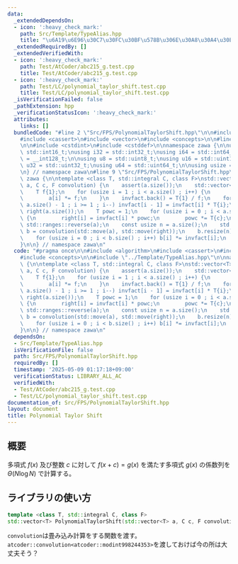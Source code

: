 ```yaml
---
data:
  _extendedDependsOn:
  - icon: ':heavy_check_mark:'
    path: Src/Template/TypeAlias.hpp
    title: "\u6A19\u6E96\u30C7\u30FC\u30BF\u578B\u306E\u30A8\u30A4\u30EA\u30A2\u30B9"
  _extendedRequiredBy: []
  _extendedVerifiedWith:
  - icon: ':heavy_check_mark:'
    path: Test/AtCoder/abc215_g.test.cpp
    title: Test/AtCoder/abc215_g.test.cpp
  - icon: ':heavy_check_mark:'
    path: Test/LC/polynomial_taylor_shift.test.cpp
    title: Test/LC/polynomial_taylor_shift.test.cpp
  _isVerificationFailed: false
  _pathExtension: hpp
  _verificationStatusIcon: ':heavy_check_mark:'
  attributes:
    links: []
  bundledCode: "#line 2 \"Src/FPS/PolynomialTaylorShift.hpp\"\n\n#include <algorithm>\n\
    #include <cassert>\n#include <vector>\n#include <concepts>\n\n#line 2 \"Src/Template/TypeAlias.hpp\"\
    \n\n#include <cstdint>\n#include <cstddef>\n\nnamespace zawa {\n\nusing i16 =\
    \ std::int16_t;\nusing i32 = std::int32_t;\nusing i64 = std::int64_t;\nusing i128\
    \ = __int128_t;\n\nusing u8 = std::uint8_t;\nusing u16 = std::uint16_t;\nusing\
    \ u32 = std::uint32_t;\nusing u64 = std::uint64_t;\n\nusing usize = std::size_t;\n\
    \n} // namespace zawa\n#line 9 \"Src/FPS/PolynomialTaylorShift.hpp\"\n\nnamespace\
    \ zawa {\n\ntemplate <class T, std::integral C, class F>\nstd::vector<T> PolynomialTaylorShift(std::vector<T>\
    \ a, C c, F convolution) {\n    assert(a.size());\n    std::vector<T> invfact(a.size());\n\
    \    T f{1};\n    for (usize i = 1 ; i < a.size() ; i++) {\n        f *= i;\n\
    \        a[i] *= f;\n    }\n    invfact.back() = T{1} / f;\n    for (usize i =\
    \ a.size() - 1 ; i >= 1 ; i--) invfact[i - 1] = invfact[i] * T{i};\n    std::vector<T>\
    \ right(a.size());\n    T powc = 1;\n    for (usize i = 0 ; i < a.size() ; i++)\
    \ {\n        right[i] = invfact[i] * powc;\n        powc *= T{c};\n    }\n   \
    \ std::ranges::reverse(a);\n    const usize n = a.size();\n    std::vector<T>\
    \ b = convolution(std::move(a), std::move(right));\n    b.resize(n);\n    std::ranges::reverse(b);\n\
    \    for (usize i = 0 ; i < b.size() ; i++) b[i] *= invfact[i];\n    return b;\n\
    }\n\n} // namespace zawa\n"
  code: "#pragma once\n\n#include <algorithm>\n#include <cassert>\n#include <vector>\n\
    #include <concepts>\n\n#include \"../Template/TypeAlias.hpp\"\n\nnamespace zawa\
    \ {\n\ntemplate <class T, std::integral C, class F>\nstd::vector<T> PolynomialTaylorShift(std::vector<T>\
    \ a, C c, F convolution) {\n    assert(a.size());\n    std::vector<T> invfact(a.size());\n\
    \    T f{1};\n    for (usize i = 1 ; i < a.size() ; i++) {\n        f *= i;\n\
    \        a[i] *= f;\n    }\n    invfact.back() = T{1} / f;\n    for (usize i =\
    \ a.size() - 1 ; i >= 1 ; i--) invfact[i - 1] = invfact[i] * T{i};\n    std::vector<T>\
    \ right(a.size());\n    T powc = 1;\n    for (usize i = 0 ; i < a.size() ; i++)\
    \ {\n        right[i] = invfact[i] * powc;\n        powc *= T{c};\n    }\n   \
    \ std::ranges::reverse(a);\n    const usize n = a.size();\n    std::vector<T>\
    \ b = convolution(std::move(a), std::move(right));\n    b.resize(n);\n    std::ranges::reverse(b);\n\
    \    for (usize i = 0 ; i < b.size() ; i++) b[i] *= invfact[i];\n    return b;\n\
    }\n\n} // namespace zawa\n"
  dependsOn:
  - Src/Template/TypeAlias.hpp
  isVerificationFile: false
  path: Src/FPS/PolynomialTaylorShift.hpp
  requiredBy: []
  timestamp: '2025-05-09 01:17:18+09:00'
  verificationStatus: LIBRARY_ALL_AC
  verifiedWith:
  - Test/AtCoder/abc215_g.test.cpp
  - Test/LC/polynomial_taylor_shift.test.cpp
documentation_of: Src/FPS/PolynomialTaylorShift.hpp
layout: document
title: Polynomial Taylor Shift
---
```


## 概要

多項式 $f(x)$ 及び整数 $c$ に対して $f(x+c) = g(x)$ を満たす多項式 $g(x)$ の係数列を $\Theta (N\log N)$ で計算する。

## ライブラリの使い方

```cpp
template <class T, std::integral C, class F>
std::vector<T> PolynomialTaylorShift(std::vector<T> a, C c, F convolution) {
```

`convolution`は畳み込み計算をする関数を渡す。`atcoder::convolution<atcoder::modint998244353>`を渡しておけば今の所は大丈夫そう？
